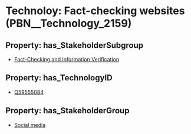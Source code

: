 # Technoloy: __Fact-checking websites__ (PBN__Technology_2159)

## Property: has_StakeholderSubgroup

* [Fact-Checking and Information Verification](PBN__TechSubgroup_17)

## Property: has_TechnologyID

* [Q59555084](Q59555084)

## Property: has_StakeholderGroup

* [Social media](PBN__TechGroup_1)


